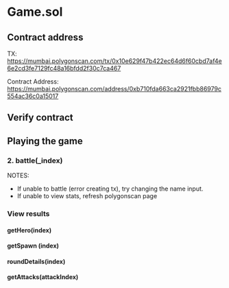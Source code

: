 # Game.sol

## Contract address

TX: https://mumbai.polygonscan.com/tx/0x10e629f47b422ec64d6f60cbd7af4e6e2cd3fe7129fc48a16bfdd2f30c7ca467

Contract Address: https://mumbai.polygonscan.com/address/0xb710fda663ca2921fbb86979c554ac36c0a15017

## Verify contract

## Playing the game

### 2. battle(_index)

NOTES:
- If unable to battle (error creating tx), try changing the name input.
- If unable to view stats, refresh polygonscan page

### View results

#### getHero(index)
#### getSpawn (index)
#### roundDetails(index)
#### getAttacks(attackIndex)

<!-- ### View results

#### WIN case

![Adventurer stats after 1 battle](https://user-images.githubusercontent.com/8282076/202961193-cf3c8c1c-6e2a-4171-af0b-604bc1cf9ff2.png)

![Spawn stats after 1 battle](https://user-images.githubusercontent.com/8282076/202961211-4001b323-4f63-431a-a1b5-648b0a26313a.png)

![Game Score after 1 battle](https://user-images.githubusercontent.com/8282076/202961228-a60b00e6-589e-4e6f-9bfe-0daf5a6c2c8b.png)

#### LOSE case

![Adventurer stats after 1 battle](https://user-images.githubusercontent.com/8282076/202961352-20d3bc95-2081-416f-92e2-43f3219e62ea.png)

![Spawn stats after 1 battle](https://user-images.githubusercontent.com/8282076/202961364-c1758524-b941-4733-a8ab-455fa1f38c14.png)

![Game Score after 1 battle](https://user-images.githubusercontent.com/8282076/202961377-dee51a6f-0766-4463-9b50-7a1104f30d16.png)

#### TIE case

![Adventurer stats after 1 battle](https://user-images.githubusercontent.com/8282076/202961427-650d6488-1d0c-4188-b316-e23b4c95d54f.png)

![Spawn stats after 1 battle](https://user-images.githubusercontent.com/8282076/202961437-5642a690-4cfe-489d-830e-f496f34cb239.png)

![Game Score after 1 battle](https://user-images.githubusercontent.com/8282076/202961445-81f3eaad-caec-4d0e-839c-ed9168f63018.png) -->